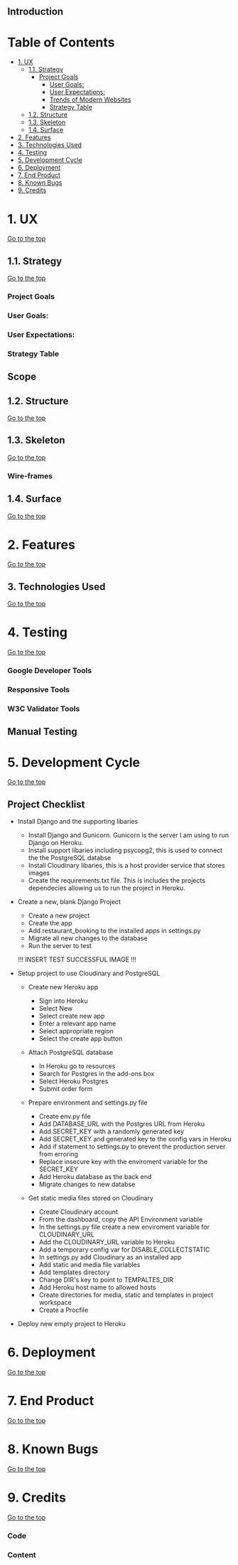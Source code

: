 

## Introduction


# Table of Contents

-   [1. UX](#ux)
    -   [1.1. Strategy](#strategy)
        -   [Project Goals](#project-goals)
            -   [User Goals:](#user-goals)
            -   [User Expectations:](#user-expectations)
            -   [Trends of Modern Websites](#trends-of-modern-websites)
            -   [Strategy Table](#strategy-table)
    -   [1.2. Structure](#structure)
    -   [1.3. Skeleton](#skeleton)
    -   [1.4. Surface](#surface)
-   [2. Features](#features)
-   [3. Technologies Used](#technologies-used)
-   [4. Testing](#testing)
-   [5. Development Cycle](#development-cycle)
-   [6. Deployment](#deployment)
-   [7. End Product](#end-product)
-   [8. Known Bugs](#known-bugs)
-   [9. Credits](#credits)

<a name="ux"></a>

# 1. UX

[Go to the top](#table-of-contents)



<a name="strategy"></a>

## 1.1. Strategy

[Go to the top](#table-of-contents)

### Project Goals


### User Goals:


### User Expectations:


### Strategy Table


## Scope



<a name="structure"></a>

## 1.2. Structure

[Go to the top](#table-of-contents)



<a name="skeleton"></a>

## 1.3. Skeleton

[Go to the top](#table-of-contents)



### Wire-frames



<a name="surface"></a>

## 1.4. Surface

[Go to the top](#table-of-contents)



<a name="features"></a>

# 2. Features

[Go to the top](#table-of-contents)



<a name="technologies-used"></a>

## 3. Technologies Used

[Go to the top](#table-of-contents)



<a name="testing"></a>

# 4. Testing

[Go to the top](#table-of-contents)


### Google Developer Tools



### Responsive Tools


### W3C Validator Tools


## Manual Testing



<a name="development-cycle"></a>

# 5. Development Cycle

[Go to the top](#table-of-contents)

## Project Checklist
- Install Django and the supporting libaries
    -  Install Django and Gunicorn. Gunicorn is the server I am using to run Django on Heroku.
    - Install support libaries including psycopg2, this is used to connect the the PostgreSQL databse
    - Install Cloudinary libaries, this is a host provider service that stores images
    - Create the requirements.txt file. This is includes the projects dependecies allowing us to run the project in Heroku.

- Create a new, blank Django Project
    - Create a new project
    - Create the app
    - Add restaurant_booking to the installed apps in settings.py
    - Migrate all new changes to the database
    - Run the server to test

    !!! INSERT TEST SUCCESSFUL IMAGE !!! 

- Setup project to use Cloudinary and PostgreSQL
    - Create new Heroku app
        - Sign into Heroku
        - Select New
        - Select create new app
        - Enter a relevant app name
        - Select appropriate region
        - Select the create app button

    - Attach PostgreSQL database
        - In Heroku go to resources
        - Search for Postgres in the add-ons box
        - Select Heroku Postgres
        - Submit order form

    - Prepare environment and settings.py file
        - Create env.py file
        - Add DATABASE_URL with the Postgres URL from Heroku
        - Add SECRET_KEY with a randomly generated key
        - Add SECRET_KEY and generated key to the config vars in Heroku
        - Add if statement to settings.py to prevent the production server from erroring
        - Replace insecure key with the enviroment variable for the SECRET_KEY
        - Add Heroku database as the back end
        - Migrate changes to new databse

    - Get static media files stored on Cloudinary
        - Create Cloudinary account
        - From the dashboard, copy the API Environment variable
        - In the settings.py file create a new enviroment variable for CLOUDINARY_URL
        - Add the CLOUDINARY_URL variable to Heroku
        - Add a temporary config var for DISABLE_COLLECTSTATIC
        - In settings.py add Cloudinary as an installed app
        - Add static and media file variables
        - Add templates directory
        - Change DIR's key to point to TEMPALTES_DIR
        - Add Heroku host name to allowed hosts
        - Create directories for media, static and templates in project workspace
        - Create a Procfile


- Deploy new empty project to Heroku

<a name="deployment"></a>

# 6. Deployment

[Go to the top](#table-of-contents)


<a name="end-product"></a>

# 7. End Product

[Go to the top](#table-of-contents)



<a name="known-bugs"></a>

# 8. Known Bugs

[Go to the top](#table-of-contents)



<a name="credits"></a>

# 9. Credits

[Go to the top](#table-of-contents)

### Code

### Content
